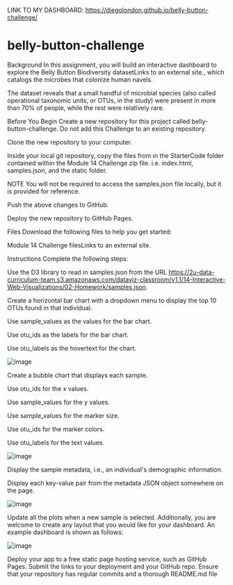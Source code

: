 LINK TO MY DASHBOARD:
https://diegolondon.github.io/belly-button-challenge/




# belly-button-challenge

Background
In this assignment, you will build an interactive dashboard to explore the Belly Button Biodiversity datasetLinks to an external site., which catalogs the microbes that colonize human navels.

The dataset reveals that a small handful of microbial species (also called operational taxonomic units, or OTUs, in the study) were present in more than 70% of people, while the rest were relatively rare.

Before You Begin
Create a new repository for this project called belly-button-challenge. Do not add this Challenge to an existing repository.

Clone the new repository to your computer.

Inside your local git repository, copy the files from in the StarterCode folder contained within the Module 14 Challenge zip file. i.e. index.html, samples.json, and the static folder.

NOTE
You will not be required to access the samples.json file locally, but it is provided for reference.

Push the above changes to GitHub.

Deploy the new repository to GitHub Pages.

Files
Download the following files to help you get started:

Module 14 Challenge filesLinks to an external site.

Instructions
Complete the following steps:

Use the D3 library to read in samples.json from the URL https://2u-data-curriculum-team.s3.amazonaws.com/dataviz-classroom/v1.1/14-Interactive-Web-Visualizations/02-Homework/samples.json.

Create a horizontal bar chart with a dropdown menu to display the top 10 OTUs found in that individual.

Use sample_values as the values for the bar chart.

Use otu_ids as the labels for the bar chart.

Use otu_labels as the hovertext for the chart.

![image](https://github.com/diegolondon/belly-button-challenge/assets/122496169/bbe8e42c-39c6-473d-bd30-1acf1dd93880)


Create a bubble chart that displays each sample.

Use otu_ids for the x values.

Use sample_values for the y values.

Use sample_values for the marker size.

Use otu_ids for the marker colors.

Use otu_labels for the text values.

![image](https://github.com/diegolondon/belly-button-challenge/assets/122496169/a0db04a6-d12b-4d6c-a44d-5696c541997f)


Display the sample metadata, i.e., an individual's demographic information.

Display each key-value pair from the metadata JSON object somewhere on the page.

![image](https://github.com/diegolondon/belly-button-challenge/assets/122496169/e046a8d2-d19b-4d58-be7b-5dcc3d9de965)


Update all the plots when a new sample is selected. Additionally, you are welcome to create any layout that you would like for your dashboard. An example dashboard is shown as follows:

![image](https://github.com/diegolondon/belly-button-challenge/assets/122496169/0edabe88-dccc-469a-9678-399311fcae68)


Deploy your app to a free static page hosting service, such as GitHub Pages. Submit the links to your deployment and your GitHub repo. Ensure that your repository has regular commits and a thorough README.md file
